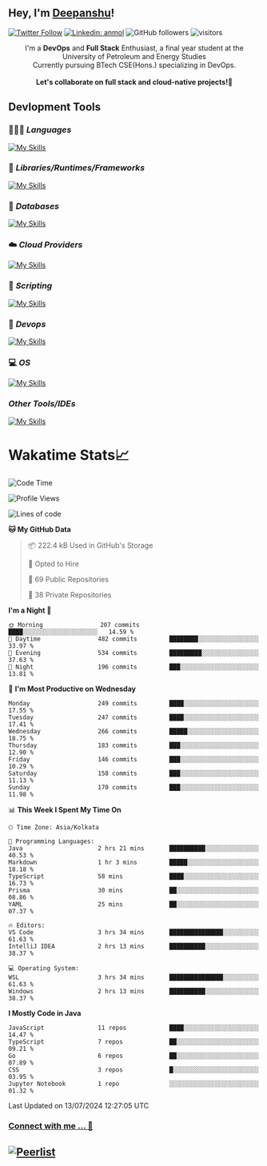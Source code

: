 ## Hey, I'm [Deepanshu](https://bio.link/deepanshgk)!

[![Twitter Follow](https://img.shields.io/twitter/follow/deepanshuurawat?label=Follow)](https://twitter.com/intent/follow?screen_name=deepanshuurawat)
[![Linkedin: anmol](https://img.shields.io/badge/-deepanshu-blue?style=flat-square&logo=Linkedin&logoColor=white&link=https://www.linkedin.com/in/deepanshu-rawat6/)](https://www.linkedin.com/in/deepanshu-rawat6/)
![GitHub followers](https://img.shields.io/github/followers/deepanshu-rawat6?label=Follow&style=social)
![visitors](https://visitor-badge.laobi.icu/badge?page_id=deepanshu-rawat6.deepanshu-rawat6)


<div align="center">
I'm a <b>DevOps</b> and <b>Full Stack</b> Enthusiast, a final year student at the University of Petroleum and Energy Studies <br> Currently pursuing BTech CSE(Hons.) specializing in DevOps.
</div>

<br>

<div align="center">
 <b>Let's collaborate on full stack and cloud-native projects!🚀</b>
</div>

## **Devlopment Tools**

### 🧑🏻‍💻 *Languages*
[![My Skills](https://skillicons.dev/icons?i=go,java,py,js,ts,html,css&theme=dark)](https://skillicons.dev)

### 🔎 *Libraries/Runtimes/Frameworks*
[![My Skills](https://skillicons.dev/icons?i=nodejs,express,react&theme=dark)](https://skillicons.dev)

### 🛅 *Databases*
[![My Skills](https://skillicons.dev/icons?i=mysql,mongodb,postgres,prisma&theme=dark)](https://skillicons.dev)

### ☁️ *Cloud Providers*
[![My Skills](https://skillicons.dev/icons?i=aws,netlify&theme=dark)](https://skillicons.dev)

### 📜 *Scripting*
[![My Skills](https://skillicons.dev/icons?i=bash,powershell&theme=dark)](https://skillicons.dev)

### 👀 *Devops*
[![My Skills](https://skillicons.dev/icons?i=docker,kubernetes,githubactions,jenkins,grafana,prometheus,terraform,ansible,selenium&theme=dark)](https://skillicons.dev)

### 💻 *OS*
[![My Skills](https://skillicons.dev/icons?i=windows,ubuntu,linux&theme=dark)](https://skillicons.dev)

### *Other Tools/IDEs*
[![My Skills](https://skillicons.dev/icons?i=git,github,vscode,idea,vim,maven,postman,pnpm,npm&theme=dark)](https://skillicons.dev)

# Wakatime Stats📈

<!--START_SECTION:waka-->
![Code Time](http://img.shields.io/badge/Code%20Time-382%20hrs%2059%20mins-blue)

![Profile Views](http://img.shields.io/badge/Profile%20Views-14-blue)

![Lines of code](https://img.shields.io/badge/From%20Hello%20World%20I%27ve%20Written-764.5%20thousand%20lines%20of%20code-blue)

**🐱 My GitHub Data** 

> 📦 222.4 kB Used in GitHub's Storage 
 > 
> 💼 Opted to Hire
 > 
> 📜 69 Public Repositories 
 > 
> 🔑 38 Private Repositories 
 > 
**I'm a Night 🦉** 

```text
🌞 Morning                207 commits         ████░░░░░░░░░░░░░░░░░░░░░   14.59 % 
🌆 Daytime                482 commits         ████████░░░░░░░░░░░░░░░░░   33.97 % 
🌃 Evening                534 commits         █████████░░░░░░░░░░░░░░░░   37.63 % 
🌙 Night                  196 commits         ███░░░░░░░░░░░░░░░░░░░░░░   13.81 % 
```
📅 **I'm Most Productive on Wednesday** 

```text
Monday                   249 commits         ████░░░░░░░░░░░░░░░░░░░░░   17.55 % 
Tuesday                  247 commits         ████░░░░░░░░░░░░░░░░░░░░░   17.41 % 
Wednesday                266 commits         █████░░░░░░░░░░░░░░░░░░░░   18.75 % 
Thursday                 183 commits         ███░░░░░░░░░░░░░░░░░░░░░░   12.90 % 
Friday                   146 commits         ███░░░░░░░░░░░░░░░░░░░░░░   10.29 % 
Saturday                 158 commits         ███░░░░░░░░░░░░░░░░░░░░░░   11.13 % 
Sunday                   170 commits         ███░░░░░░░░░░░░░░░░░░░░░░   11.98 % 
```


📊 **This Week I Spent My Time On** 

```text
🕑︎ Time Zone: Asia/Kolkata

💬 Programming Languages: 
Java                     2 hrs 21 mins       ██████████░░░░░░░░░░░░░░░   40.53 % 
Markdown                 1 hr 3 mins         █████░░░░░░░░░░░░░░░░░░░░   18.18 % 
TypeScript               58 mins             ████░░░░░░░░░░░░░░░░░░░░░   16.73 % 
Prisma                   30 mins             ██░░░░░░░░░░░░░░░░░░░░░░░   08.86 % 
YAML                     25 mins             ██░░░░░░░░░░░░░░░░░░░░░░░   07.37 % 

🔥 Editors: 
VS Code                  3 hrs 34 mins       ███████████████░░░░░░░░░░   61.63 % 
IntelliJ IDEA            2 hrs 13 mins       ██████████░░░░░░░░░░░░░░░   38.37 % 

💻 Operating System: 
WSL                      3 hrs 34 mins       ███████████████░░░░░░░░░░   61.63 % 
Windows                  2 hrs 13 mins       ██████████░░░░░░░░░░░░░░░   38.37 % 
```

**I Mostly Code in Java** 

```text
JavaScript               11 repos            ████░░░░░░░░░░░░░░░░░░░░░   14.47 % 
TypeScript               7 repos             ██░░░░░░░░░░░░░░░░░░░░░░░   09.21 % 
Go                       6 repos             ██░░░░░░░░░░░░░░░░░░░░░░░   07.89 % 
CSS                      3 repos             █░░░░░░░░░░░░░░░░░░░░░░░░   03.95 % 
Jupyter Notebook         1 repo              ░░░░░░░░░░░░░░░░░░░░░░░░░   01.32 % 
```




 Last Updated on 13/07/2024 12:27:05 UTC
<!--END_SECTION:waka-->



### [Connect with me ... 💬](https://bio.link/deepanshgk) 
[![Peerlist](https://github-readme-badge.peerlist.io/api/deepanshurawat6?style=social)](https://peerlist.io/deepanshurawat6) 
---

<!--- 
![Snake animation](https://github.com/deepanshu-rawat6/deepanshu-rawat6/blob/output/github-contribution-grid-snake.svg)
---
--->

<!--- 
[![@deepanshurawat6's Holopin board](https://holopin.io/api/user/board?user=deepanshurawat6)](https://holopin.io/@deepanshurawat6)
---
--->
